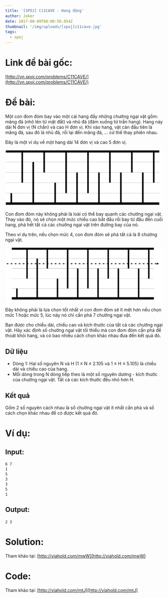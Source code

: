 ```yaml
---
title: '[SPOJ] C11CAVE - Hang động'
author: Joker
date: 2017-08-09T08:00:50.054Z
thumbnail: '/img/uploads/[spoj]c11cave.jpg'
tags:
  - spoj
---
```

# Link đề bài gốc:

[http://vn.spoj.com/problems/C11CAVE/](http://vn.spoj.com/problems/C11CAVE/)

# Đề bài:

Một con đom đóm bay vào một cái hang đầy những chướng ngại vật gồm: măng đá \(nhô lên từ mặt đất\) và nhũ đá \(đâm xuống từ trần hang\). Hang này dài N đơn vị \(N chẵn\) và cao H đơn vị. Khi vào hang, vật cản đầu tiên là măng đá, sau đó là nhũ đã, rồi lại đến măng đá, ... cứ thế thay phiên nhau.

Đây là một ví dụ về một hang dài 14 đơn vị và cao 5 đơn vị.

![undefined](/img/uploads/c11cave1.PNG)

Con đom đóm này không phải là loài có thể bay quanh các chướng ngại vật. Thay vào đó, nó sẽ chọn một mức chiều cao bắt đầu rồi bay từ đầu đến cuối hang, phá hết tất cả các chướng ngại vật trên đường bay của nó.

Theo ví dụ trên, nếu chọn mức 4, con đom đóm sẽ phá tất cả là 8 chướng ngại vật.

![undefined](/img/uploads/c11cave2.PNG)

Đây không phải là lựa chọn tốt nhất vì con đom đóm sẽ ít mệt hơn nếu chọn mức 1 hoặc mức 5, lúc này nó chỉ cần phá 7 chướng ngại vật.

Bạn được cho chiều dài, chiều cao và kích thước của tất cả các chướng ngại vật. Hãy xác định số chướng ngại vật tối thiểu mà con đom đóm cần phá để thoát khỏi hang, và có bao nhiêu cách chọn khác nhau đưa đến kết quả đó.

## Dữ liệu

* Dòng 1: Hai số nguyên N và H \(1 ≤ N ≤ 2.105 và 1 ≤ H ≤ 5.105\) là chiều dài và chiều cao của hang.
* Mỗi dòng trong N dòng tiếp theo là một số nguyên dương - kích thước của chướng ngại vật. Tất cả các kích thước đều nhỏ hơn H.

## Kết quả

Gồm 2 số nguyên cách nhau là số chướng ngại vật ít nhất cần phá và số cách chọn khác nhau để có được kết quả đó.


# Ví dụ:

## Input:

```
6 7
1
5
3
3
5
1
```

## Output:

```
2 3
```

# Solution:

Tham khảo tại: [http://viahold.com/mwW](http://viahold.com/mwW)

# Code:

 Tham khảo tại: [http://viahold.com/mtJ](http://viahold.com/mtJ)
